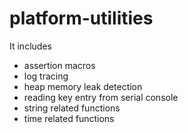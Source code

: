 # platform-utilities

It includes
- assertion macros
- log tracing
- heap memory leak detection
- reading key entry from serial console
- string related functions
- time related functions

